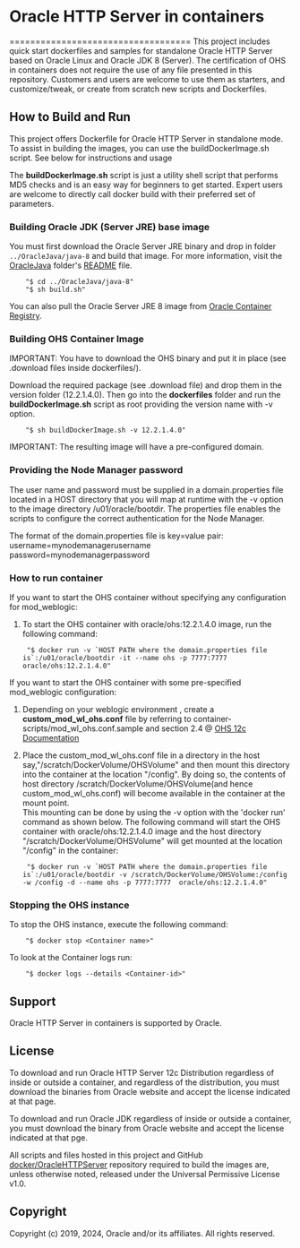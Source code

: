 # Oracle HTTP Server in containers
===================================
This project includes quick start dockerfiles and samples for standalone Oracle HTTP Server based on Oracle Linux and Oracle JDK 8 (Server).
The certification of OHS in containers does not require the use of any file presented in this repository.
Customers and users are welcome to use them as starters, and customize/tweak, or create from scratch new scripts and Dockerfiles.

## How to Build and Run
This project offers Dockerfile for Oracle HTTP Server in standalone mode. To assist in building the images, you can use the buildDockerImage.sh script. See below for instructions and usage

The **buildDockerImage.sh** script is just a utility shell script that performs MD5 checks and is an easy way for beginners to get started. Expert users are welcome to directly call docker build with their preferred set of parameters.

### Building Oracle JDK (Server JRE) base image
You must first download the Oracle Server JRE binary and drop in folder `../OracleJava/java-8` and build that image. For more information, visit the [OracleJava](../OracleJava) folder's [README](../OracleJava/README.md) file.

        "$ cd ../OracleJava/java-8"
        "$ sh build.sh"

You can also pull the Oracle Server JRE 8 image from [Oracle Container Registry](https://container-registry.oracle.com).

### Building OHS Container Image
IMPORTANT: You have to download the OHS binary and put it in place (see .download files inside dockerfiles/).

Download the required package (see .download file) and drop them in the version folder (12.2.1.4.0). Then go into the **dockerfiles** folder and run the **buildDockerImage.sh** script as root providing the version name with -v option.

        "$ sh buildDockerImage.sh -v 12.2.1.4.0"

IMPORTANT: The resulting image will have a  pre-configured domain. 

### Providing the Node Manager password
The user name and password must be supplied in a domain.properties file located in a HOST directory that you will map at runtime with the -v option to the image directory /u01/oracle/bootdir. The properties file enables the scripts to configure the correct authentication for the Node Manager.

The format of the domain.properties file is key=value pair:
username=mynodemanagerusername
password=mynodemanagerpassword

### How to run container
If you want to start the OHS container without specifying any configuration for mod_weblogic:
1. To start the OHS container with oracle/ohs:12.2.1.4.0 image, run the following command:

        "$ docker run -v `HOST PATH where the domain.properties file is`:/u01/oracle/bootdir -it --name ohs -p 7777:7777 oracle/ohs:12.2.1.4.0"

If you want to start the OHS container with some pre-specified mod_weblogic configuration:
1. Depending on your weblogic environment , create a **custom_mod_wl_ohs.conf** file by referring to container-scripts/mod_wl_ohs.conf.sample and section 2.4 @ [OHS 12c Documentation](http://docs.oracle.com/middleware/12214/webtier/develop-plugin/oracle.htm#PLGWL553)

2. Place the custom_mod_wl_ohs.conf file in a directory in the host say,"/scratch/DockerVolume/OHSVolume" and then mount this directory into the container at the location "/config".
   By doing so, the contents of host directory /scratch/DockerVolume/OHSVolume(and hence custom_mod_wl_ohs.conf) will become available in the container at the mount point.  
   This mounting can be done by using the -v option with the 'docker run' command as shown below. The following command will start the OHS container with oracle/ohs:12.2.1.4.0 image and the host   directory "/scratch/DockerVolume/OHSVolume" will get mounted at the location "/config" in the container:

        "$ docker run -v `HOST PATH where the domain.properties file is`:/u01/oracle/bootdir -v /scratch/DockerVolume/OHSVolume:/config -w /config -d --name ohs -p 7777:7777  oracle/ohs:12.2.1.4.0"

### Stopping the  OHS instance
To stop the OHS instance, execute the following command:

        "$ docker stop <Container name>" 

To look at the Container logs run:

        "$ docker logs --details <Container-id>"

## Support
Oracle HTTP Server in containers  is supported by Oracle.


## License
To download and run Oracle HTTP Server 12c Distribution regardless of inside or outside a container, and regardless of the distribution, you must download the binaries from Oracle website and accept the license indicated at that page.

To download and run Oracle JDK regardless of inside or outside a container, you must download the binary from Oracle website and accept the license indicated at that pge.

All scripts and files hosted in this project and GitHub [docker/OracleHTTPServer](./) repository required to build the images are, unless otherwise noted, released under the Universal Permissive License v1.0.

## Copyright
Copyright (c) 2019, 2024, Oracle and/or its affiliates. All rights reserved.

